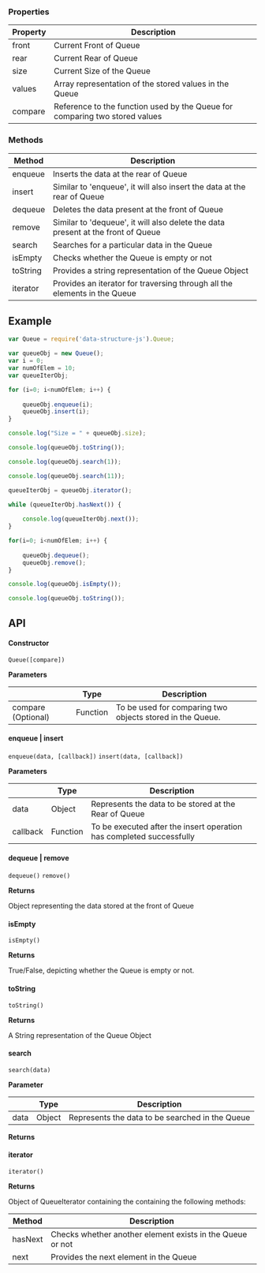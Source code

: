 ### Properties

| Property | Description |
| --- | --- |
| front | Current Front of Queue |
| rear | Current Rear of Queue |
| size | Current Size of the Queue |
| values | Array representation of the stored values in the Queue |
| compare | Reference to the function used by the Queue for comparing two stored values |

### Methods

| Method | Description |
| --- | --- |
| enqueue | Inserts the data at the rear of Queue |
| insert | Similar to 'enqueue', it will also insert the data at the rear of Queue |
| dequeue | Deletes the data present at the front of Queue |
| remove | Similar to 'dequeue', it will also delete the data present at the front of Queue |
| search | Searches for a particular data in the Queue |
| isEmpty | Checks whether the Queue is empty or not |
| toString | Provides a string representation of the Queue Object |
| iterator | Provides an iterator for traversing through all the elements in the Queue |

## Example

```javascript
var Queue = require('data-structure-js').Queue;

var queueObj = new Queue();
var i = 0;
var numOfElem = 10;
var queueIterObj;

for (i=0; i<numOfElem; i++) {
    
    queueObj.enqueue(i);
    queueObj.insert(i);
}

console.log("Size = " + queueObj.size);

console.log(queueObj.toString());

console.log(queueObj.search(1));

console.log(queueObj.search(11));

queueIterObj = queueObj.iterator();

while (queueIterObj.hasNext()) {
    
    console.log(queueIterObj.next());
}

for(i=0; i<numOfElem; i++) {
    
    queueObj.dequeue();
    queueObj.remove();
}

console.log(queueObj.isEmpty());

console.log(queueObj.toString());

```

## API

#### Constructor

`Queue([compare])`

__Parameters__

| | Type | Description |
| --- | --- | --- |
| compare (Optional) | Function | To be used for comparing two objects stored in the Queue. |

#### enqueue | insert

`enqueue(data, [callback])`
`insert(data, [callback])`

__Parameters__

| | Type | Description |
| --- | --- | --- |
| data | Object | Represents the data to be stored at the Rear of Queue |'
| callback | Function | To be executed after the insert operation has completed successfully |

#### dequeue | remove

`dequeue()`
`remove()`

__Returns__

Object representing the data stored at the front of Queue

#### isEmpty

`isEmpty()`

__Returns__

True/False, depicting whether the Queue is empty or not.

#### toString

`toString()`

__Returns__

A String representation of the Queue Object

#### search

`search(data)`

__Parameter__

| | Type | Description |
| --- | --- | --- |
| data | Object | Represents the data to be searched in the Queue |'

__Returns__

#### iterator

`iterator()`

__Returns__

Object of QueueIterator containing the containing the following methods:

| Method | Description |
| --- | --- |
| hasNext | Checks whether another element exists in the Queue or not |
| next | Provides the next element in the Queue |